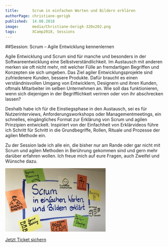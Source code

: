 ```yaml
---
title:      Scrum in einfachen Worten und Bildern erklären
authorPage: christiane-gerigk
published:  14.08.2018
image:      media/Christiane-Gerigk-320x202.png
tags:       XCamp2018, Sessions
---
```


##Session: Scrum – Agile Entwicklung kennenlernen

Agile Entwicklung und Scrum sind für manche und besonders in der Softwareentwicklung eine Selbstverständlichkeit. 
Im Austausch mit anderen merken sie oft nicht mehr, mit welcher Fülle an fremdartigen Begriffen und Konzepten 
sie sich umgeben. Das Ziel agiler Entwicklungsprojekte sind zufriedenere Kunden, bessere Produkte. Dafür braucht es 
einen verständnisvollen Umgang von Entwicklern, Designern und ihren Kunden, oftmals Mitarbeiter im selben Unternehmen 
an. Wie soll das funktionieren, wenn sich diejenigen in der Begrifflichkeit verirren oder von ihr abschrecken lassen?

Deshalb habe ich für die Einstiegsphase in den Austausch, sei es für Nutzerinterviews, Anforderungsworkshops oder 
Managementmeetings, ein schnelles, eingängliches Format zur Erklärung von Scrum und agilen Prinzipien entwickelt. 
Inspiriert von der Einfachheit von Erklärvideos führe ich Schritt für Schritt in die Grundbegriffe, Rollen, Rituale 
und Prozesse der agilen Methode ein.

Zu der Session lade ich alle ein, die bisher nur am Rande oder gar nicht mit Scrum und agilen Methoden in Berührung 
gekommen sind und gern mehr darüber erfahren wollen. Ich freue mich auf eure Fragen, auch Zweifel und Wünsche dazu.

![Scrum in einfachen Worten](media/Titel-Scrum-in-einfachen-Worten-320x202.jpg)

<a class="button turquoise big" target="_self" href="tickets">Jetzt Ticket sichern</a>
